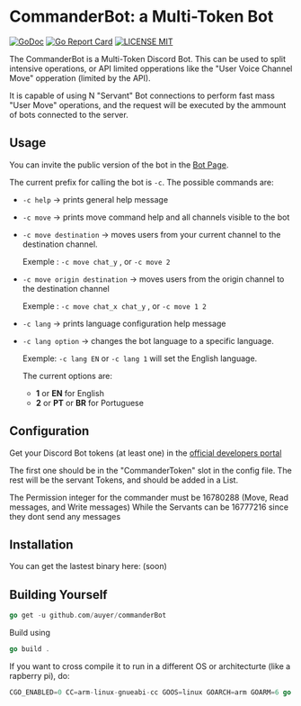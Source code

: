 # CommanderBot: a Multi-Token Bot

[![GoDoc](https://godoc.org/github.com/golang/gddo?status.svg)](http://godoc.org/github.com/auyer/commanderBot) [![Go Report Card](https://goreportcard.com/badge/github.com/auyer/commanderBot)](https://goreportcard.com/report/github.com/auyer/commanderBot) [![LICENSE MIT](https://img.shields.io/badge/license-MIT-brightgreen.svg)](https://img.shields.io/badge/license-MIT-brightgreen.svg)

The CommanderBot is a Multi-Token Discord Bot.
This can be used to split intensive operations, or API limited opperations like the "User Voice Channel Move" opperation (limited by the API). 

It is capable of using N "Servant" Bot connections to perform fast mass "User Move" operations, and the request will be executed by the ammount of bots connected to the server.

## Usage

You can invite the public version of the bot in the [Bot Page](http://commandermultibot.github.io/).

The current prefix for calling the bot is `-c`.
The possible commands are:

 - `-c help` -> prints general help message
 - `-c move` -> prints move command help and all channels visible to the bot
 - `-c move destination` -> moves users from your current channel to the destination channel.

    Exemple : `-c move chat_y` , or `-c move 2`

 - `-c move origin destination` -> moves users from the origin channel to the destination channel

    Exemple : `-c move chat_x chat_y` , or `-c move 1 2`
 - `-c lang` -> prints language configuration help message
 - `-c lang option` -> changes the bot language to a specific language.

    Exemple: `-c lang EN` or `-c lang 1` will set the English language.
     
     The current options are: 
     - **1** or **EN** for English
     - **2** or **PT** or **BR** for Portuguese


## Configuration

Get your Discord Bot tokens (at least one) in the [official developers portal](https://discordapp.com/developers)

The first one should be in the "CommanderToken" slot in the config file.
The rest will be the servant Tokens, and should be added in a List.

The Permission integer for the commander must be 16780288 (Move, Read messages, and Write messages)
While the Servants can be 16777216 since they dont send any messages

## Installation
You can get the lastest binary here: (soon)

## Building Yourself
```go
go get -u github.com/auyer/commanderBot
```
Build using 
```go
go build .
```
If you want to cross compile it to run in a different OS or architecturte (like a rapberry pi), do:
```go
CGO_ENABLED=0 CC=arm-linux-gnueabi-cc GOOS=linux GOARCH=arm GOARM=6 go build .
```